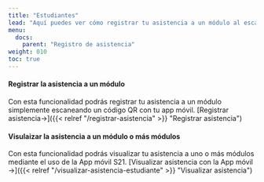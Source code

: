 ```yaml
---
title: "Estudiantes"
lead: "Aquí puedes ver cómo registrar tu asistencia a un módulo al escanear un código QR provisto por un docente o por un bedel o supervisor - y además, podrás tener control de tus asistencias."
menu:
  docs:
    parent: "Registro de asistencia"
weight: 010
toc: true
---
```


#### Registrar la asistencia a un módulo

Con esta funcionalidad podrás registrar tu asistencia a un módulo simplemente escaneando un código QR con tu app móvil. [Registrar asistencia→]({{< relref "/registrar-asistencia" >}} "Registrar asistencia")

#### Visulaizar la asistencia a un módulo o más módulos

Con esta funcionalidad podrás visualizar tu asistencia a uno o más módulos mediante el uso de la App móvil S21. [Visualizar asistencia con la App móvil →]({{< relref "/visualizar-asistencia-estudiante" >}} "Visualizar asistencia")